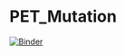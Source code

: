 # PET_Mutation
[![Binder](https://mybinder.org/badge_logo.svg)](https://mybinder.org/v2/gh/dagarzon1/PET_Mutation/tree/master)

